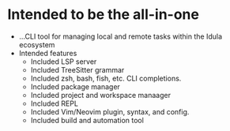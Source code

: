 # Intended to be the all-in-one
- ...CLI tool for managing local and remote tasks within the Idula ecosystem
- Intended features
    - Included LSP server
    - Included TreeSitter grammar
    - Included zsh, bash, fish, etc. CLI completions.
    - Included package manager
    - Included project and workspace manaager
    - Included REPL
    - Included Vim/Neovim plugin, syntax, and config.
    - Included build and automation tool
